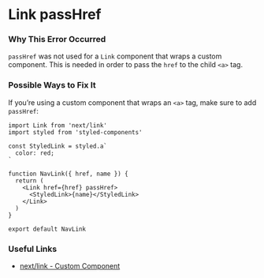 Link passHref
=============

### Why This Error Occurred

`passHref` was not used for a `Link` component that wraps a custom component. This is needed in order to pass the `href` to the child `<a>` tag.

### Possible Ways to Fix It

If you’re using a custom component that wraps an `<a>` tag, make sure to add `passHref`:

    import Link from 'next/link'
    import styled from 'styled-components'

    const StyledLink = styled.a`
      color: red;
    `

    function NavLink({ href, name }) {
      return (
        <Link href={href} passHref>
          <StyledLink>{name}</StyledLink>
        </Link>
      )
    }

    export default NavLink

### Useful Links

-   [next/link - Custom Component](https://nextjs.org/docs/api-reference/next/link#if-the-child-is-a-custom-component-that-wraps-an-a-tag)
